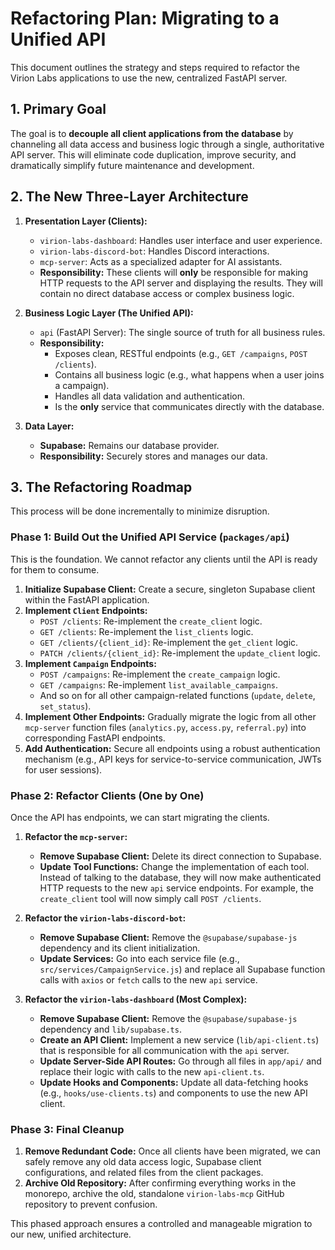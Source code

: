 # Refactoring Plan: Migrating to a Unified API

This document outlines the strategy and steps required to refactor the Virion Labs applications to use the new, centralized FastAPI server.

## 1. Primary Goal

The goal is to **decouple all client applications from the database** by channeling all data access and business logic through a single, authoritative API server. This will eliminate code duplication, improve security, and dramatically simplify future maintenance and development.

## 2. The New Three-Layer Architecture

1.  **Presentation Layer (Clients):**
    *   `virion-labs-dashboard`: Handles user interface and user experience.
    *   `virion-labs-discord-bot`: Handles Discord interactions.
    *   `mcp-server`: Acts as a specialized adapter for AI assistants.
    *   **Responsibility:** These clients will **only** be responsible for making HTTP requests to the API server and displaying the results. They will contain no direct database access or complex business logic.

2.  **Business Logic Layer (The Unified API):**
    *   `api` (FastAPI Server): The single source of truth for all business rules.
    *   **Responsibility:**
        *   Exposes clean, RESTful endpoints (e.g., `GET /campaigns`, `POST /clients`).
        *   Contains all business logic (e.g., what happens when a user joins a campaign).
        *   Handles all data validation and authentication.
        *   Is the **only** service that communicates directly with the database.

3.  **Data Layer:**
    *   **Supabase:** Remains our database provider.
    *   **Responsibility:** Securely stores and manages our data.

## 3. The Refactoring Roadmap

This process will be done incrementally to minimize disruption.

### Phase 1: Build Out the Unified API Service (`packages/api`)

This is the foundation. We cannot refactor any clients until the API is ready for them to consume.

1.  **Initialize Supabase Client:** Create a secure, singleton Supabase client within the FastAPI application.
2.  **Implement `Client` Endpoints:**
    *   `POST /clients`: Re-implement the `create_client` logic.
    *   `GET /clients`: Re-implement the `list_clients` logic.
    *   `GET /clients/{client_id}`: Re-implement the `get_client` logic.
    *   `PATCH /clients/{client_id}`: Re-implement the `update_client` logic.
3.  **Implement `Campaign` Endpoints:**
    *   `POST /campaigns`: Re-implement the `create_campaign` logic.
    *   `GET /campaigns`: Re-implement `list_available_campaigns`.
    *   And so on for all other campaign-related functions (`update`, `delete`, `set_status`).
4.  **Implement Other Endpoints:** Gradually migrate the logic from all other `mcp-server` function files (`analytics.py`, `access.py`, `referral.py`) into corresponding FastAPI endpoints.
5.  **Add Authentication:** Secure all endpoints using a robust authentication mechanism (e.g., API keys for service-to-service communication, JWTs for user sessions).

### Phase 2: Refactor Clients (One by One)

Once the API has endpoints, we can start migrating the clients.

1.  **Refactor the `mcp-server`:**
    *   **Remove Supabase Client:** Delete its direct connection to Supabase.
    *   **Update Tool Functions:** Change the implementation of each tool. Instead of talking to the database, they will now make authenticated HTTP requests to the new `api` service endpoints. For example, the `create_client` tool will now simply call `POST /clients`.

2.  **Refactor the `virion-labs-discord-bot`:**
    *   **Remove Supabase Client:** Remove the `@supabase/supabase-js` dependency and its client initialization.
    *   **Update Services:** Go into each service file (e.g., `src/services/CampaignService.js`) and replace all Supabase function calls with `axios` or `fetch` calls to the new `api` service.

3.  **Refactor the `virion-labs-dashboard` (Most Complex):**
    *   **Remove Supabase Client:** Remove the `@supabase/supabase-js` dependency and `lib/supabase.ts`.
    *   **Create an API Client:** Implement a new service (`lib/api-client.ts`) that is responsible for all communication with the `api` server.
    *   **Update Server-Side API Routes:** Go through all files in `app/api/` and replace their logic with calls to the new `api-client.ts`.
    *   **Update Hooks and Components:** Update all data-fetching hooks (e.g., `hooks/use-clients.ts`) and components to use the new API client.

### Phase 3: Final Cleanup

1.  **Remove Redundant Code:** Once all clients have been migrated, we can safely remove any old data access logic, Supabase client configurations, and related files from the client packages.
2.  **Archive Old Repository:** After confirming everything works in the monorepo, archive the old, standalone `virion-labs-mcp` GitHub repository to prevent confusion.

This phased approach ensures a controlled and manageable migration to our new, unified architecture. 